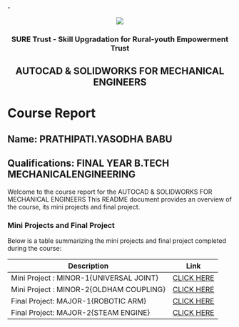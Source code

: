 -<!-- PROJECT LOGO -->
<br />

<div align="center">
   <img src='https://user-images.githubusercontent.com/73131499/166115643-d3187f47-d38f-41b2-ae42-5ecbbc60de14.png' />


<h3 align="center">SURE Trust - Skill Upgradation for Rural-youth Empowerment Trust</h3>
  <h2>  AUTOCAD & SOLIDWORKS FOR MECHANICAL ENGINEERS  </h2>
</div>

# Course Report

## Name: PRATHIPATI.YASODHA BABU

## Qualifications: FINAL YEAR B.TECH MECHANICALENGINEERING

Welcome to the course report for the AUTOCAD & SOLIDWORKS FOR MECHANICAL ENGINEERS This README document provides an overview of the course, its mini projects and final project.

### Mini Projects and Final Project

Below is a table summarizing the mini projects and final project completed during the course:

| Description                               | Link                                                                                                                               |
|-------------------------------------------|------------------------------------------------------------------------------------------------------------------------------------|
| Mini Project : MINOR-1{UNIVERSAL JOINT}   |[CLICK HERE](https://github.com/YasodhababuPrathipati/G4_Autocad/tree/main/Mini%20Projects/Yasodha/MINOR-1%7BUNIVERSAL%20JOINT%7D)                               
| Mini Project : MINOR-2{OLDHAM COUPLING}   |[CLICK HERE](https://github.com/YasodhababuPrathipati/G4_Autocad/tree/main/Mini%20Projects/Yasodha/MINOR-2%7BOLDHAM%20COUPLING%7D)                                                    
| Final Project: MAJOR-1{ROBOTIC ARM}       |[CLICK HERE](https://github.com/YasodhababuPrathipati/G4_Autocad/tree/main/Final%20Capstone%20Project/Yasodha%20babu/MAJOR-1%7BROBOTIC%20ARM%7D)|                                                                                                    
| Final Project: MAJOR-2{STEAM ENGINE}      |[CLICK HERE](https://github.com/YasodhababuPrathipati/G4_Autocad/tree/main/Final%20Capstone%20Project/Yasodha%20babu/MAJOR-2%7BSTEAM%20ENGINE%7D)                               |                                                                                    
